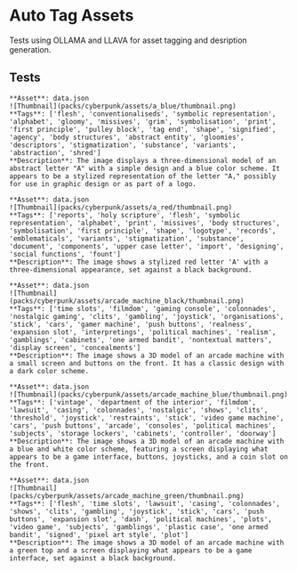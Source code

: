 # Auto Tag Assets

Tests using OLLAMA and LLAVA for asset tagging and desription generation.

## Tests


    **Asset**: data.json
    ![Thumbnail](packs/cyberpunk/assets/a_blue/thumbnail.png)    
    **Tags**: ['flesh', 'conventionaliseds', 'symbolic representation', 'alphabet', 'gloomy', 'missives', 'grim', 'symbolisation', 'print', 'first principle', 'pulley block', 'tag end', 'shape', 'signified', 'agency', 'body structures', 'abstract entity', 'gloomies', 'descriptors', 'stigmatization', 'substance', 'variants', 'abstraction', 'shred']
    **Description**: The image displays a three-dimensional model of an abstract letter "A" with a simple design and a blue color scheme. It appears to be a stylized representation of the letter "A," possibly for use in graphic design or as part of a logo.

    **Asset**: data.json
    ![Thumbnail](packs/cyberpunk/assets/a_red/thumbnail.png)    
    **Tags**: ['reports', 'holy scripture', 'flesh', 'symbolic representation', 'alphabet', 'print', 'missives', 'body structures', 'symbolisation', 'first principle', 'shape', 'logotype', 'records', 'emblematicals', 'variants', 'stigmatization', 'substance', 'document', 'components', 'upper case letter', 'import', 'designing', 'social functions', 'fount']
    **Description**: The image shows a stylized red letter 'A' with a three-dimensional appearance, set against a black background.

    **Asset**: data.json
    ![Thumbnail](packs/cyberpunk/assets/arcade_machine_black/thumbnail.png)    
    **Tags**: ['time slots', 'filmdom', 'gaming console', 'colonnades', 'nostalgic gaming', 'clits', 'gambling', 'joystick', 'organisations', 'stick', 'cars', 'gamer machine', 'push buttons', 'realness', 'expansion slot', 'interpretings', 'political machines', 'realism', 'gamblings', 'cabinets', 'one armed bandit', 'nontextual matters', 'display screen', 'concealments']
    **Description**: The image shows a 3D model of an arcade machine with a small screen and buttons on the front. It has a classic design with a dark color scheme.

    **Asset**: data.json
    ![Thumbnail](packs/cyberpunk/assets/arcade_machine_blue/thumbnail.png)    
    **Tags**: ['vintage', 'department of the interior', 'filmdom', 'lawsuit', 'casing', 'colonnades', 'nostalgic', 'shows', 'clits', 'threshold', 'joystick', 'restraints', 'stick', 'video game machine', 'cars', 'push buttons', 'arcade', 'consoles', 'political machines', 'subjects', 'storage lockers', 'cabinets', 'controller', 'doorway']
    **Description**: The image shows a 3D model of an arcade machine with a blue and white color scheme, featuring a screen displaying what appears to be a game interface, buttons, joysticks, and a coin slot on the front.

    **Asset**: data.json
    ![Thumbnail](packs/cyberpunk/assets/arcade_machine_green/thumbnail.png)    
    **Tags**: ['flesh', 'time slots', 'lawsuit', 'casing', 'colonnades', 'shows', 'clits', 'gambling', 'joystick', 'stick', 'cars', 'push buttons', 'expansion slot', 'dash', 'political machines', 'plots', 'video game', 'subjects', 'gamblings', 'plastic case', 'one armed bandit', 'signed', 'pixel art style', 'plot']
    **Description**: The image shows a 3D model of an arcade machine with a green top and a screen displaying what appears to be a game interface, set against a black background.
